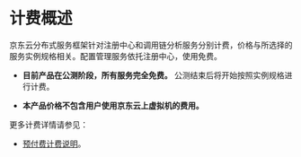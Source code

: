 # 计费概述
京东云分布式服务框架针对注册中心和调用链分析服务分别计费，价格与所选择的服务实例规格相关。配置管理服务依托注册中心，使用免费。


*  **目前产品在公测阶段，所有服务完全免费。** 公测结束后将开始按照实例规格进行计费。


*  **本产品价格不包含用户使用京东云上虚拟机的费用。**

更多计费详情请参见：

* [预付费计费说明](/documentation/Finance/Billing/Billing-method/Prepay.md)。		
		
		

